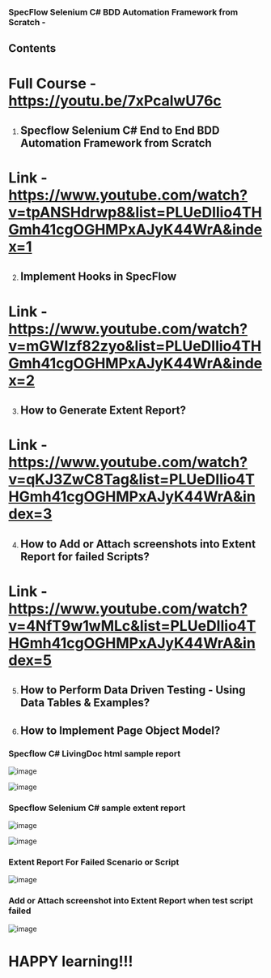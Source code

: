 ### SpecFlow Selenium C# BDD Automation Framework from Scratch -

## Contents

# Full Course - https://youtu.be/7xPcalwU76c



1. ## Specflow Selenium C# End to End BDD Automation Framework from Scratch
# Link - https://www.youtube.com/watch?v=tpANSHdrwp8&list=PLUeDIlio4THGmh41cgOGHMPxAJyK44WrA&index=1

2. ## Implement Hooks in SpecFlow
# Link - https://www.youtube.com/watch?v=mGWIzf82zyo&list=PLUeDIlio4THGmh41cgOGHMPxAJyK44WrA&index=2

3. ## How to Generate Extent Report?
# Link - https://www.youtube.com/watch?v=qKJ3ZwC8Tag&list=PLUeDIlio4THGmh41cgOGHMPxAJyK44WrA&index=3

4. ## How to Add or Attach screenshots into Extent Report for failed Scripts?
# Link - https://www.youtube.com/watch?v=4NfT9w1wMLc&list=PLUeDIlio4THGmh41cgOGHMPxAJyK44WrA&index=5

5. ## How to Perform Data Driven Testing - Using Data Tables & Examples?
6. ## How to Implement Page Object Model?


### Specflow C# LivingDoc html sample report
![image](https://user-images.githubusercontent.com/22426896/213457170-e4ade55d-0c57-48df-b4c5-fc47ccd88b4f.png)

![image](https://user-images.githubusercontent.com/22426896/213457469-18a3be25-5e7b-467c-b629-5a766b8aeb92.png)



### Specflow Selenium C# sample extent report

![image](https://user-images.githubusercontent.com/22426896/214098264-7ab60624-6432-4040-9a7a-8bae6f72b33d.png)

![image](https://user-images.githubusercontent.com/22426896/214098680-146e2314-5433-49d2-ab96-506075e66579.png)

### Extent Report For Failed Scenario or Script

![image](https://user-images.githubusercontent.com/22426896/214100556-a4ea28cc-0086-4ccc-9ce0-6f1e79f6cf5c.png)


### Add or Attach screenshot into Extent Report when test script failed
![image](https://user-images.githubusercontent.com/22426896/215818156-046fca68-3112-4e8b-ab81-a17c23913d41.png)



# HAPPY learning!!!
